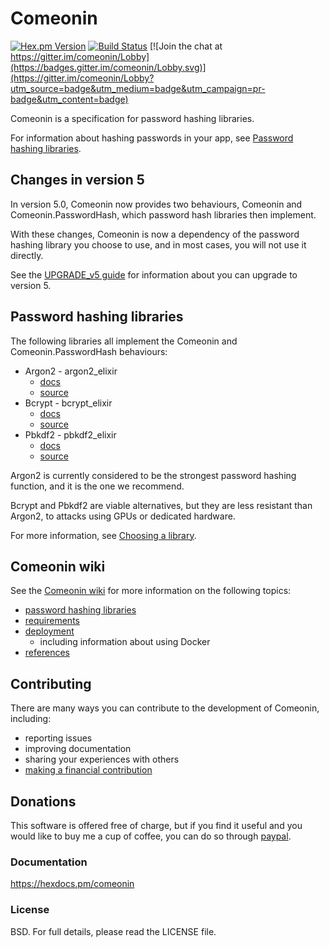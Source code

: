 # Comeonin

[![Hex.pm Version](http://img.shields.io/hexpm/v/comeonin.svg)](https://hex.pm/packages/comeonin)
[![Build Status](https://travis-ci.org/riverrun/comeonin.svg?branch=master)](https://travis-ci.org/riverrun/comeonin)
[![Join the chat at https://gitter.im/comeonin/Lobby](https://badges.gitter.im/comeonin/Lobby.svg)](https://gitter.im/comeonin/Lobby?utm_source=badge&utm_medium=badge&utm_campaign=pr-badge&utm_content=badge)

Comeonin is a specification for password hashing libraries.

For information about hashing passwords in your app, see
[Password hashing libraries](#password-hashing-libraries).

## Changes in version 5

In version 5.0, Comeonin now provides two behaviours, Comeonin and
Comeonin.PasswordHash, which password hash libraries then implement.

With these changes, Comeonin is now a dependency of the password hashing
library you choose to use, and in most cases, you will not use it
directly.

See the [UPGRADE_v5 guide](https://github.com/riverrun/comeonin/blob/master/UPGRADE_v5.md)
for information about you can upgrade to version 5.

## Password hashing libraries

The following libraries all implement the Comeonin and Comeonin.PasswordHash
behaviours:

* Argon2 - argon2_elixir
  * [docs](https://hexdocs.pm/argon2_elixir)
  * [source](https://github.com/riverrun/argon2_elixir)
* Bcrypt - bcrypt_elixir
  * [docs](https://hexdocs.pm/bcrypt_elixir)
  * [source](https://github.com/riverrun/bcrypt_elixir)
* Pbkdf2 - pbkdf2_elixir
  * [docs](https://hexdocs.pm/pbkdf2_elixir)
  * [source](https://github.com/riverrun/pbkdf2_elixir)

Argon2 is currently considered to be the strongest password hashing function,
and it is the one we recommend.

Bcrypt and Pbkdf2 are viable alternatives, but they are less resistant than Argon2,
to attacks using GPUs or dedicated hardware.

For more information, see
[Choosing a library](https://github.com/riverrun/comeonin/wiki/Choosing-the-password-hashing-library).

## Comeonin wiki

See the [Comeonin wiki](https://github.com/riverrun/comeonin/wiki) for more
information on the following topics:

* [password hashing libraries](https://github.com/riverrun/comeonin/wiki/Choosing-the-password-hashing-library)
* [requirements](https://github.com/riverrun/comeonin/wiki/Requirements)
* [deployment](https://github.com/riverrun/comeonin/wiki/Deployment)
  * including information about using Docker
* [references](https://github.com/riverrun/comeonin/wiki/References)

## Contributing

There are many ways you can contribute to the development of Comeonin, including:

* reporting issues
* improving documentation
* sharing your experiences with others
* [making a financial contribution](#donations)

## Donations

This software is offered free of charge, but if you find it useful
and you would like to buy me a cup of coffee, you can do so through
[paypal](https://www.paypal.me/alovedalongthe).

### Documentation

https://hexdocs.pm/comeonin

### License

BSD. For full details, please read the LICENSE file.
